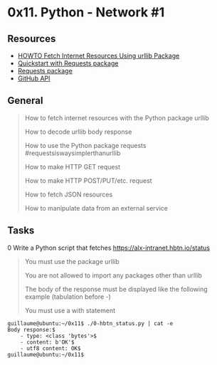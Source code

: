 # 0x11. Python - Network #1

## Resources
- [HOWTO Fetch Internet Resources Using urllib Package](https://docs.python.org/3/howto/urllib2.html)
- [Quickstart with Requests package](https://requests.readthedocs.io/en/latest/)
- [Requests package](https://pypi.org/project/requests/)
- [GitHub API](https://docs.github.com/en/rest/commits/commits?apiVersion=2022-11-28)

## General
>How to fetch internet resources with the Python package urllib
>
>How to decode urllib body response
>
>How to use the Python package requests #requestsiswaysimplerthanurllib
>
>How to make HTTP GET request
>
>How to make HTTP POST/PUT/etc. request
>
>How to fetch JSON resources
>
>How to manipulate data from an external service

## Tasks
0	Write a Python script that fetches https://alx-intranet.hbtn.io/status
> You must use the package urllib
>
> You are not allowed to import any packages other than urllib
>
> The body of the response must be displayed like the following example (tabulation before -)
>
> You must use a with statement

```
guillaume@ubuntu:~/0x11$ ./0-hbtn_status.py | cat -e
Body response:$
    - type: <class 'bytes'>$
    - content: b'OK'$
    - utf8 content: OK$
guillaume@ubuntu:~/0x11$ 
```


